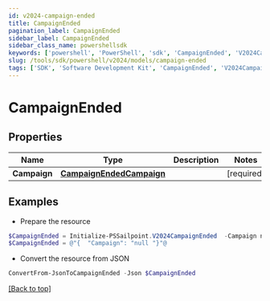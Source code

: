 ```yaml
---
id: v2024-campaign-ended
title: CampaignEnded
pagination_label: CampaignEnded
sidebar_label: CampaignEnded
sidebar_class_name: powershellsdk
keywords: ['powershell', 'PowerShell', 'sdk', 'CampaignEnded', 'V2024CampaignEnded'] 
slug: /tools/sdk/powershell/v2024/models/campaign-ended
tags: ['SDK', 'Software Development Kit', 'CampaignEnded', 'V2024CampaignEnded']
---
```



# CampaignEnded

## Properties

Name | Type | Description | Notes
------------ | ------------- | ------------- | -------------
**Campaign** | [**CampaignEndedCampaign**](campaign-ended-campaign) |  | [required]

## Examples

- Prepare the resource
```powershell
$CampaignEnded = Initialize-PSSailpoint.V2024CampaignEnded  -Campaign null
$CampaignEnded = @"{  "Campaign": "null "}"@
```

- Convert the resource from JSON
```powershell
ConvertFrom-JsonToCampaignEnded -Json $CampaignEnded
```


[[Back to top]](#) 


